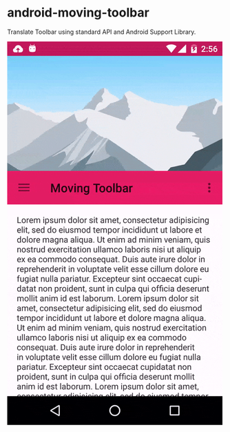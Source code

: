 android-moving-toolbar
=====================

Translate Toolbar using standard API and Android Support Library.

<img src="art/moving-toolbar.gif" />